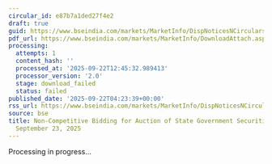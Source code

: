 ```yaml
---
circular_id: e87b7a1ded27f4e2
draft: true
guid: https://www.bseindia.com/markets/MarketInfo/DispNoticesNCirculars.aspx?Noticeid={E6DE334A-3B69-426F-8482-5767D4948604}&noticeno=20250922-1&dt=09/22/2025&icount=1&totcount=19&flag=0
pdf_url: https://www.bseindia.com/markets/MarketInfo/DownloadAttach.aspx?id=20250922-1&attachedId=
processing:
  attempts: 1
  content_hash: ''
  processed_at: '2025-09-22T12:45:32.989413'
  processor_version: '2.0'
  stage: download_failed
  status: failed
published_date: '2025-09-22T04:23:39+00:00'
rss_url: https://www.bseindia.com/markets/MarketInfo/DispNoticesNCirculars.aspx?Noticeid={E6DE334A-3B69-426F-8482-5767D4948604}&noticeno=20250922-1&dt=09/22/2025&icount=1&totcount=19&flag=0
source: bse
title: Non-Competitive Bidding for Auction of State Government Securities (SDL) on
  September 23, 2025
---
```


Processing in progress...
